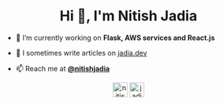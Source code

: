 <h1 align="center">Hi 👋, I'm Nitish Jadia</h1>
<!-- <h3 align="center">I love Backend and DevOps </h3> -->

<!-- <p align="left"> <img src="https://komarev.com/ghpvc/?username=jadia" alt="jadia" /> </p> -->

- 🔭 I’m currently working on **Flask, AWS services and React.js**

- 📝 I sometimes write articles on [jadia.dev](https://jadia.dev)

<!-- - 💬 Ask me about **System Design and Python ** -->

- 📫 Reach me at **[@nitishjadia](https://twitter.com/nitishjadia)**

<!-- A lot of icons broke, will fix it later

<p align="left"><img src="https://devicons.github.io/devicon/devicon.git/icons/amazonwebservices/amazonwebservices-original-wordmark.svg" alt="aws" width="40" height="40"/> <img src="https://www.vectorlogo.zone/logos/microsoft_azure/microsoft_azure-icon.svg" alt="azure" width="40" height="40"/> <img src="https://www.vectorlogo.zone/logos/gnu_bash/gnu_bash-icon.svg" alt="bash" width="40" height="40"/> <img src="https://devicons.github.io/devicon/devicon.git/icons/c/c-original.svg" alt="c" width="40" height="40"/> <img src="https://devicons.github.io/devicon/devicon.git/icons/docker/docker-original-wordmark.svg" alt="docker" width="40" height="40"/> <img src="https://www.vectorlogo.zone/logos/pocoo_flask/pocoo_flask-icon.svg" alt="flask" width="40" height="40"/> <img src="https://www.vectorlogo.zone/logos/flutterio/flutterio-icon.svg" alt="flutter" width="40" height="40"/> <img src="https://www.vectorlogo.zone/logos/google_cloud/google_cloud-icon.svg" alt="gcp" width="40" height="40"/> <img src="https://www.vectorlogo.zone/logos/git-scm/git-scm-icon.svg" alt="git" width="40" height="40"/> <img src="https://www.vectorlogo.zone/logos/jenkins/jenkins-icon.svg" alt="jenkins" width="40" height="40"/> <img src="https://www.vectorlogo.zone/logos/kubernetes/kubernetes-icon.svg" alt="kubernetes" width="40" height="40"/> <img src="https://devicons.github.io/devicon/devicon.git/icons/linux/linux-original.svg" alt="linux" width="40" height="40"/> <img src="https://devicons.github.io/devicon/devicon.git/icons/nginx/nginx-original.svg" alt="nginx" width="40" height="40"/> <img src="https://devicons.github.io/devicon/devicon.git/icons/postgresql/postgresql-original-wordmark.svg" alt="postgresql" width="40" height="40"/> <img src="https://devicons.github.io/devicon/devicon.git/icons/python/python-original.svg" alt="python" width="40" height="40"/> <img src="https://devicons.github.io/devicon/devicon.git/icons/redis/redis-original-wordmark.svg" alt="redis" width="40" height="40"/> <img src="https://www.vectorlogo.zone/logos/vagrantup/vagrantup-icon.svg" alt="vagrant" width="40" height="40"/></p><p>&nbsp;<img align="center" src="https://github-readme-stats.vercel.app/api?username=jadia&show_icons=true" alt="jadia" /></p>

-->

<p align="center">
<a href="https://twitter.com/nitishjadia" target="blank"><img align="center" src="https://cdn.jsdelivr.net/npm/simple-icons@3.0.1/icons/twitter.svg" alt="nitishjadia" height="30" width="30" /></a>
<a href="https://linkedin.com/in/jadianitish" target="blank"><img align="center" src="https://cdn.jsdelivr.net/npm/simple-icons@3.0.1/icons/linkedin.svg" alt="jadianitish" height="30" width="30" /></a>
</p>


<!-- Generated using https://rahuldkjain.github.io/gh-profile-readme-generator/ 
-->

<!--
**jadia/jadia** is a ✨ _special_ ✨ repository because its `README.md` (this file) appears on your GitHub profile.

Here are some ideas to get you started:

- 🔭 I’m currently working on ...
- 🌱 I’m currently learning ...
- 👯 I’m looking to collaborate on ...
- 🤔 I’m looking for help with ...
- 💬 Ask me about ...
- 📫 How to reach me: ...
- ⚡ Fun fact: ...
-->
